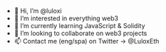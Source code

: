 - 👋 Hi, I’m @luloxi
- 👀 I’m interested in everything web3
- 🌱 I’m currently learning JavaScript & Solidity
- 💞️ I’m looking to collaborate on web3 projects
- 📫 Contact me (eng/spa) on Twitter -> @LuloxEth 

<!---
luloxi/luloxi is a ✨ special ✨ repository because its `README.md` (this file) appears on your GitHub profile.
You can click the Preview link to take a look at your changes.
--->
